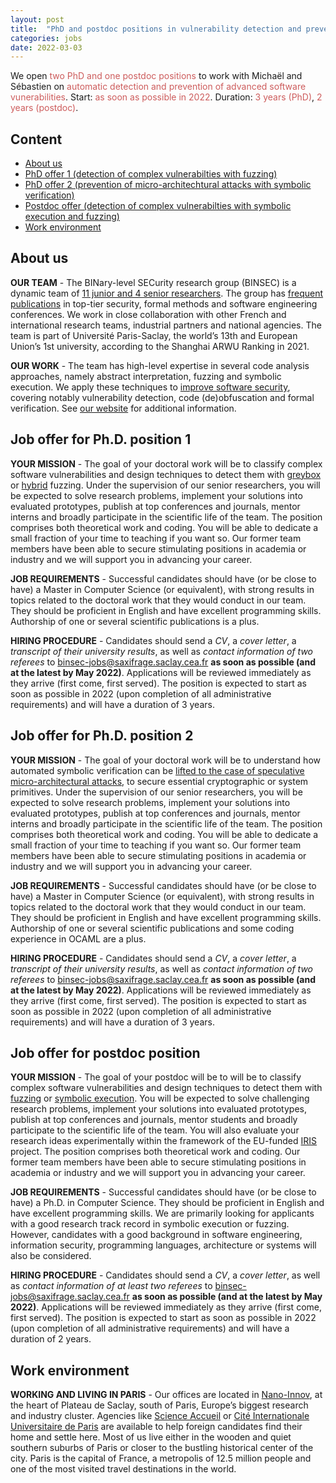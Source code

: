 ```yaml
---
layout: post
title:  "PhD and postdoc positions in vulnerability detection and prevention"
categories: jobs
date: 2022-03-03
---
```

We open <font color="#cd5c5c">two PhD and one postdoc positions</font> to work with Michaël and Sébastien on <font color="#cd5c5c">automatic detection and prevention of advanced software vunerabilities</font>. Start: <font color="#cd5c5c">as soon as possible in 2022</font>. Duration: <font color="#cd5c5c">3 years (PhD)</font>, <font color="#cd5c5c">2 years (postdoc)</font>.



## Content
* [About us](#about-us)
* [PhD offer 1 (detection of complex vulnerabilties with fuzzing)](#job-offer-for-phd-position-1)
* [PhD offer 2 (prevention of micro-architechtural attacks with symbolic verification)](#job-offer-for-phd-position-2)
* [Postdoc offer (detection of complex vulnerabilties with symbolic execution and fuzzing)](#job-offer-for-postdoc-position)
* [Work environment](#work-environment)

## About us
**OUR TEAM** - The BINary-level SECurity research group (BINSEC) is a dynamic team of [11 junior and 4 senior researchers][team]. The group has [frequent publications][publications] in top-tier security, formal methods and software engineering conferences. We work in close collaboration with other French and international research teams, industrial partners and national agencies. The team is part of Université Paris-Saclay, the world’s 13th and European Union’s 1st university, according to the Shanghai ARWU Ranking in 2021.  

**OUR WORK** - The team has high-level expertise in several code analysis approaches, namely abstract interpretation, fuzzing and symbolic execution. We apply these techniques to [improve software security][walloffame], covering notably vulnerability detection, code (de)obfuscation and formal verification. See [our website][website] for additional information. 

## Job offer for Ph.D. position 1
**YOUR MISSION** - The goal of your doctoral work will be to classify complex software vulnerabilities and design techniques to detect them with [greybox][greybox] or [hybrid][hybrid] fuzzing. Under the supervision of our senior researchers, you will be expected to solve research problems, implement your solutions into evaluated prototypes, publish at top conferences and journals, mentor interns and broadly participate in the scientific life of the team. The position comprises both theoretical work and coding. You will be able to dedicate a small fraction of your time to teaching if you want so. Our former team members have been able to secure stimulating positions in academia or industry and we will support you in advancing your career.

**JOB REQUIREMENTS** - Successful candidates should have (or be close to have) a Master in Computer Science (or equivalent), with strong results in topics related to the doctoral work that they would conduct in our team. They should be proficient in English and have excellent programming skills. Authorship of one or several scientific publications is a plus. 

**HIRING PROCEDURE** - Candidates should send a *CV*, a *cover letter*, a *transcript of their university results*, as well as *contact information of two referees* to <binsec-jobs@saxifrage.saclay.cea.fr> **as soon as possible (and at the latest by May 2022)**. Applications will be reviewed immediately as they arrive (first come, first served). The position is expected to start as soon as possible in 2022 (upon completion of all administrative requirements) and will have a duration of 3 years. 

<!---
**REMUNERATION PACKAGE** - Remuneration includes a gross salary of around 25 kEUR per year, full access to the French national healthcare, social care and pension system, as well as several other benefits, like coverage of 75% of your Parisian public transport subscription or preferential access to all staff restaurants.
-->

## Job offer for Ph.D. position 2
**YOUR MISSION** - The goal of your doctoral work will be to understand how automated symbolic verification can be [lifted to the case of speculative micro-architectural attacks][spectre], to secure essential cryptographic or system primitives. Under the supervision of our senior researchers, you will be expected to solve research problems, implement your solutions into evaluated prototypes, publish at top conferences and journals, mentor interns and broadly participate in the scientific life of the team. The position comprises both theoretical work and coding. You will be able to dedicate a small fraction of your time to teaching if you want so. Our former team members have been able to secure stimulating positions in academia or industry and we will support you in advancing your career.

**JOB REQUIREMENTS** - Successful candidates should have (or be close to have) a Master in Computer Science (or equivalent), with strong results in topics related to the doctoral work that they would conduct in our team. They should be proficient in English and have excellent programming skills. Authorship of one or several scientific publications and some coding experience in OCAML are a plus. 

**HIRING PROCEDURE** - Candidates should send a *CV*, a *cover letter*, a *transcript of their university results*, as well as *contact information of two referees* to <binsec-jobs@saxifrage.saclay.cea.fr> **as soon as possible (and at the latest by May 2022)**. Applications will be reviewed immediately as they arrive (first come, first served). The position is expected to start as soon as possible in 2022 (upon completion of all administrative requirements) and will have a duration of 3 years. 

<!---
**REMUNERATION PACKAGE** - Remuneration includes a gross salary of around 25 kEUR per year, full access to the French national healthcare, social care and pension system, as well as several other benefits, like coverage of 75% of your Parisian public transport subscription or preferential access to all staff restaurants.
-->

## Job offer for postdoc position
**YOUR MISSION** - The goal of your postdoc will be to  will be to classify complex software vulnerabilities and design techniques to detect them with [fuzzing][hybrid] or [symbolic execution][se]. 
You will be expected to solve challenging research problems, implement your solutions into evaluated prototypes, publish at top conferences and journals, mentor students and broadly participate to the scientific life of the team. You will also evaluate your research ideas experimentally within the framework of the EU-funded [IRIS][iris] project. The position comprises both theoretical work and coding. Our former team members have been able to secure stimulating positions in academia or industry and we will support you in advancing your career.

**JOB REQUIREMENTS** - Successful candidates should have (or be close to have) a Ph.D. in Computer Science. They should be proficient in English and have excellent programming skills. We are primarily looking for applicants with a good research track record in symbolic execution or fuzzing. However, candidates with a good background in software engineering, information security, programming languages, architecture or systems will also be considered. 

**HIRING PROCEDURE** - Candidates should send a *CV*, a *cover letter*, as well as *contact information of at least two referees* to <binsec-jobs@saxifrage.saclay.cea.fr> **as soon as possible (and at the latest by May 2022)**. Applications will be reviewed immediately as they arrive (first come, first served). The position is expected to start as soon as possible in 2022 (upon completion of all administrative requirements) and will have a duration of 2 years.

<!---
**REMUNERATION PACKAGE** - Remuneration includes a gross salary ranging from 33 kEUR to 39 kEUR per year, full access to the French national healthcare, social care and pension system, as well as several other benefits, like coverage of 75% of your Parisian public transport subscription or preferential access to all staff restaurants.
-->

## Work environment
**WORKING AND LIVING IN PARIS** - Our offices are located in [Nano-Innov][nano], at the heart of Plateau de Saclay, south of Paris, Europe’s biggest research and industry cluster. Agencies like [Science Accueil][scienceaccueil] or [Cité Internationale Universitaire de Paris][ciup] are available to help foreign candidates find their home and settle here. Most of us live either in the wooden and quiet southern suburbs of Paris or closer to the bustling historical center of the city. Paris is the capital of France, a metropolis of 12.5 million people and one of the most visited travel destinations in the world.

[team]: https://binsec.github.io/#people
[greybox]: https://github.com/AFLplusplus/AFLplusplus
[hybrid]: https://www.usenix.org/conference/usenixsecurity18/presentation/yun
[iris]: https://www.iris-h2020.eu/
[nano]: https://goo.gl/maps/Swn77dLqrKQki7zt9
[publications]: https://binsec.github.io/publications
[walloffame]: https://binsec.github.io/achievements
[website]: https://binsec.github.io
[scienceaccueil]: https://www.science-accueil.org/en/
[ciup]: https://www.ciup.fr/en/
[spectre]: https://binsec.github.io/new/publication/1970/01/01/nutshell-ndss-21.html
[se]: https://www.ndss-symposium.org/wp-content/uploads/2017/09/11_1_2.pdf
